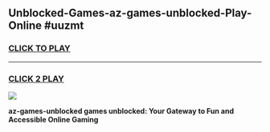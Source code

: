 
## Unblocked-Games-az-games-unblocked-Play-Online #uuzmt
<h3>
<a href="https://news.freeplayer.one?title=az-games-unblocked&ref=3">CLICK TO PLAY</a></h3>
<hr>

<h3>
<a href="https://news.freeplayer.one?title=az-games-unblocked&ref=3">CLICK 2 PLAY</a>
  
</h3>

<a href="https://news.freeplayer.one?title=az-games-unblocked&ref=3"><img src="https://clearcache.store/games.png"></a>


**az-games-unblocked games unblocked: Your Gateway to Fun and Accessible Online Gaming**
